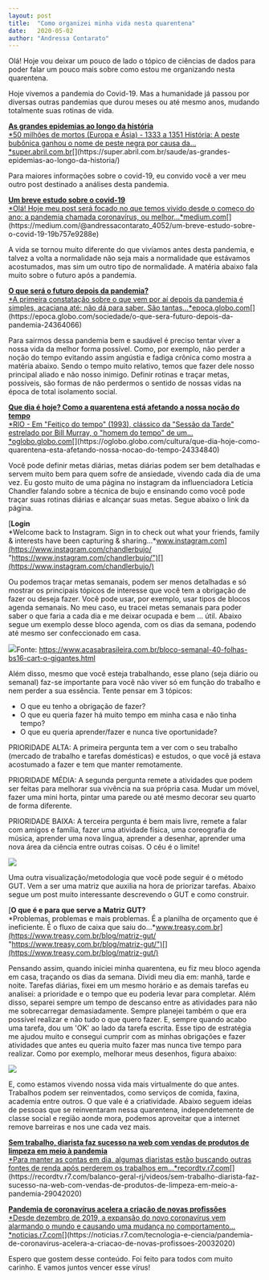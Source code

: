 ```yaml
---
layout:	post
title:	"Como organizei minha vida nesta quarentena"
date:	2020-05-02
author: "Andressa Contarato"
---
```


  Olá! Hoje vou deixar um pouco de lado o tópico de ciências de dados para poder falar um pouco mais sobre como estou me organizando nesta quarentena.

Hoje vivemos a pandemia do Covid-19. Mas a humanidade já passou por diversas outras pandemias que durou meses ou até mesmo anos, mudando totalmente suas rotinas de vida.

[**As grandes epidemias ao longo da história**  
*50 milhões de mortos (Europa e Ásia) - 1333 a 1351 História: A peste bubônica ganhou o nome de peste negra por causa da…*super.abril.com.br](https://super.abril.com.br/saude/as-grandes-epidemias-ao-longo-da-historia/ "https://super.abril.com.br/saude/as-grandes-epidemias-ao-longo-da-historia/")[](https://super.abril.com.br/saude/as-grandes-epidemias-ao-longo-da-historia/)

Para maiores informações sobre o covid-19, eu convido você a ver meu outro post destinado a análises desta pandemia.

[**Um breve estudo sobre o covid-19**  
*Olá! Hoje meu post será focado no que temos vivido desde o começo do ano: a pandemia chamada coronavírus, ou melhor…*medium.com](https://medium.com/@andressacontarato_4052/um-breve-estudo-sobre-o-covid-19-19b757e9288e "https://medium.com/@andressacontarato_4052/um-breve-estudo-sobre-o-covid-19-19b757e9288e")[](https://medium.com/@andressacontarato_4052/um-breve-estudo-sobre-o-covid-19-19b757e9288e)

A vida se tornou muito diferente do que vivíamos antes desta pandemia, e talvez a volta a normalidade não seja mais a normalidade que estávamos acostumados, mas sim um outro tipo de normalidade. A matéria abaixo fala muito sobre o futuro após a pandemia.

[**O que será o futuro depois da pandemia?**  
*A primeira constatação sobre o que vem por aí depois da pandemia é simples, acaciana até: não dá para saber. São tantas…*epoca.globo.com](https://epoca.globo.com/sociedade/o-que-sera-futuro-depois-da-pandemia-24364066 "https://epoca.globo.com/sociedade/o-que-sera-futuro-depois-da-pandemia-24364066")[](https://epoca.globo.com/sociedade/o-que-sera-futuro-depois-da-pandemia-24364066)

Para sairmos dessa pandemia bem e saudável é preciso tentar viver a nossa vida da melhor forma possível. Como, por exemplo, não perder a noção do tempo evitando assim angústia e fadiga crônica como mostra a matéria abaixo. Sendo o tempo muito relativo, temos que fazer dele nosso principal aliado e não nosso inimigo. Definir rotinas e traçar metas, possíveis, são formas de não perdermos o sentido de nossas vidas na época de total isolamento social.

[**Que dia é hoje? Como a quarentena está afetando a nossa noção do tempo**  
*RIO - Em "Feitiço do tempo" (1993), clássico da "Sessão da Tarde" estrelado por Bill Murray, o "homem do tempo" de um…*oglobo.globo.com](https://oglobo.globo.com/cultura/que-dia-hoje-como-quarentena-esta-afetando-nossa-nocao-do-tempo-24334840 "https://oglobo.globo.com/cultura/que-dia-hoje-como-quarentena-esta-afetando-nossa-nocao-do-tempo-24334840")[](https://oglobo.globo.com/cultura/que-dia-hoje-como-quarentena-esta-afetando-nossa-nocao-do-tempo-24334840)

Você pode definir metas diárias, metas diárias podem ser bem detalhadas e servem muito bem para quem sofre de ansiedade, vivendo cada dia de uma vez. Eu gosto muito de uma página no instagram da influenciadora Letícia Chandler falando sobre a técnica de bujo e ensinando como você pode traçar suas rotinas diárias e alcançar suas metas. Segue abaixo o link da página.

[**Login**  
*Welcome back to Instagram. Sign in to check out what your friends, family & interests have been capturing & sharing…*www.instagram.com](https://www.instagram.com/chandlerbujo/ "https://www.instagram.com/chandlerbujo/")[](https://www.instagram.com/chandlerbujo/)

Ou podemos traçar metas semanais, podem ser menos detalhadas e só mostrar os principais tópicos de interesse que você tem a obrigação de fazer ou deseja fazer. Você pode usar, por exemplo, usar tipos de blocos agenda semanais. No meu caso, eu tracei metas semanais para poder saber o que faria a cada dia e me deixar ocupada e bem … útil. Abaixo segue um exemplo desse bloco agenda, com os dias da semana, podendo até mesmo ser confeccionado em casa.

![](https://s3.wasabisys.com/psrandom/img/p/medium/1*romVOvV7gRmYExjBMi23Dg.jpeg)Fonte: <https://www.acasabrasileira.com.br/bloco-semanal-40-folhas-bs16-cart-o-gigantes.html>

Além disso, mesmo que você esteja trabalhando, esse plano (seja diário ou semanal) faz-se importante para você não viver só em função do trabalho e nem perder a sua essência. Tente pensar em 3 tópicos:

* O que eu tenho a obrigação de fazer?
* O que eu queria fazer há muito tempo em minha casa e não tinha tempo?
* O que eu queria aprender/fazer e nunca tive oportunidade?


PRIORIDADE ALTA: A primeira pergunta tem a ver com o seu trabalho (mercado de trabalho e tarefas domésticas) e estudos, o que você já estava acostumado a fazer e tem que manter remotamente.

PRIORIDADE MÉDIA: A segunda pergunta remete a atividades que podem ser feitas para melhorar sua vivência na sua própria casa. Mudar um móvel, fazer uma mini horta, pintar uma parede ou até mesmo decorar seu quarto de forma diferente.

PRIORIDADE BAIXA: A terceira pergunta é bem mais livre, remete a falar com amigos e família, fazer uma atividade física, uma coreografia de música, aprender uma nova língua, aprender a desenhar, aprender uma nova área da ciência entre outras coisas. O céu é o limite!

![](https://s3.wasabisys.com/psrandom/img/p/medium/1*OtXMIY04bjfWcAr6kn11dQ.gif)

Uma outra visualização/metodologia que você pode seguir é o método GUT. Vem a ser uma matriz que auxilia na hora de priorizar tarefas. Abaixo segue um post muito interessante descrevendo o GUT e como construir.

[**O que é e para que serve a Matriz GUT?**  
*Problemas, problemas e mais problemas. É a planilha de orçamento que é ineficiente. É o fluxo de caixa que saiu do…*www.treasy.com.br](https://www.treasy.com.br/blog/matriz-gut/ "https://www.treasy.com.br/blog/matriz-gut/")[](https://www.treasy.com.br/blog/matriz-gut/)

Pensando assim, quando iniciei minha quarentena, eu fiz meu bloco agenda em casa, traçando os dias da semana. Dividi meu dia em: manhã, tarde e noite. Tarefas diárias, fixei em um mesmo horário e as demais tarefas eu analisei: a prioridade e o tempo que eu poderia levar para completar. Além disso, separei sempre um tempo de descanso entre as atividades para não me sobrecarregar demasiadamente. Sempre planejei também o que era possível realizar e não tudo o que quero fazer. E, sempre quando acabo uma tarefa, dou um 'OK' ao lado da tarefa escrita. Esse tipo de estratégia me ajudou muito e consegui cumprir com as minhas obrigações e fazer atividades que antes eu queria muito fazer mas nunca tive tempo para realizar. Como por exemplo, melhorar meus desenhos, figura abaixo:

![](https://s3.wasabisys.com/psrandom/img/p/medium/1*QRuDW-w3LSszXY6veddoBA.jpg)

E, como estamos vivendo nossa vida mais virtualmente do que antes. Trabalhos podem ser reinventados, como serviços de comida, faxina, academia entre outros. O que vale é a criatividade. Abaixo seguem ideias de pessoas que se reinventaram nessa quarentena, independetemente de classe social e região aonde mora, podemos aproveitar que a internet remove barreiras e nos une cada vez mais.

[**Sem trabalho, diarista faz sucesso na web com vendas de produtos de limpeza em meio à pandemia**  
*Para manter as contas em dia, algumas diaristas estão buscando outras fontes de renda após perderem os trabalhos em…*recordtv.r7.com](https://recordtv.r7.com/balanco-geral-rj/videos/sem-trabalho-diarista-faz-sucesso-na-web-com-vendas-de-produtos-de-limpeza-em-meio-a-pandemia-29042020 "https://recordtv.r7.com/balanco-geral-rj/videos/sem-trabalho-diarista-faz-sucesso-na-web-com-vendas-de-produtos-de-limpeza-em-meio-a-pandemia-29042020")[](https://recordtv.r7.com/balanco-geral-rj/videos/sem-trabalho-diarista-faz-sucesso-na-web-com-vendas-de-produtos-de-limpeza-em-meio-a-pandemia-29042020)

[**Pandemia de coronavírus acelera a criação de novas profissões**  
*Desde dezembro de 2019, a expansão do novo coronavírus vem alarmando o mundo e causando uma mudança no comportamento…*noticias.r7.com](https://noticias.r7.com/tecnologia-e-ciencia/pandemia-de-coronavirus-acelera-a-criacao-de-novas-profissoes-20032020 "https://noticias.r7.com/tecnologia-e-ciencia/pandemia-de-coronavirus-acelera-a-criacao-de-novas-profissoes-20032020")[](https://noticias.r7.com/tecnologia-e-ciencia/pandemia-de-coronavirus-acelera-a-criacao-de-novas-profissoes-20032020)

Espero que gostem desse conteúdo. Foi feito para todos com muito carinho. E vamos juntos vencer esse vírus!

  